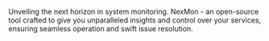 Unveiling the next horizon in system monitoring. NexMon - an open-source tool crafted to give you unparalleled insights and control over your services, ensuring seamless operation and swift issue resolution.
